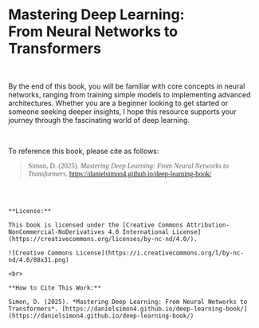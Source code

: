 <h1>Mastering Deep Learning:<br>From Neural Networks to Transformers</h1>

<br>

By the end of this book, you will be familiar with core concepts in neural networks, ranging from training simple models to implementing advanced architectures. Whether you are a beginner looking to get started or someone seeking deeper insights, I hope this resource supports your journey through the fascinating world of deep learning.

<br>

To reference this book, please cite as follows:

> <span style="font-family: 'Times New Roman', Times, serif;">Simon, D. (2025). *Mastering Deep Learning: From Neural Networks to Transformers*. <a href="https://danielsimon4.github.io/deep-learning-book/">https://danielsimon4.github.io/deep-learning-book/</a></span>


<br>

```{warning}

**License:**

This book is licensed under the [Creative Commons Attribution-NonCommercial-NoDerivatives 4.0 International License](https://creativecommons.org/licenses/by-nc-nd/4.0/).

![Creative Commons License](https://i.creativecommons.org/l/by-nc-nd/4.0/88x31.png)

<br>

**How to Cite This Work:**

Simon, D. (2025). *Mastering Deep Learning: From Neural Networks to Transformers*. [https://danielsimon4.github.io/deep-learning-book/](https://danielsimon4.github.io/deep-learning-book/)

```


